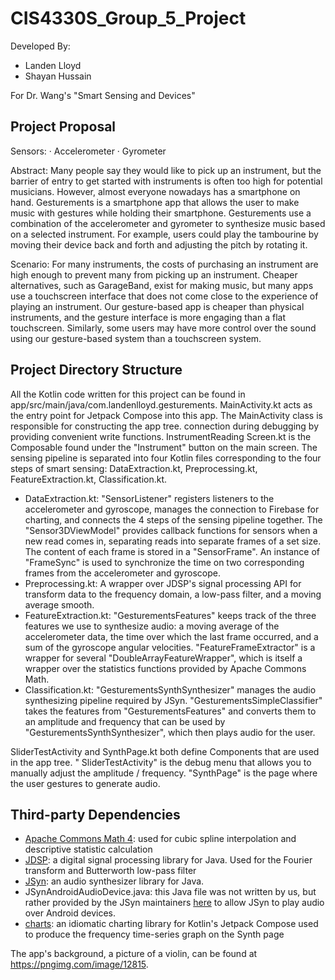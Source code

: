 # CIS4330S_Group_5_Project

Developed By:

- Landen Lloyd
- Shayan Hussain

For Dr. Wang's "Smart Sensing and Devices"

## Project Proposal

Sensors:
· Accelerometer
· Gyrometer

Abstract: Many people say they would like to pick up an instrument, but the barrier of entry to
get started with instruments is often too high for potential musicians. However, almost everyone
nowadays has a smartphone on hand. Gesturements is a smartphone app that allows the user
to make music with gestures while holding their smartphone. Gesturements use a combination
of the accelerometer and gyrometer to synthesize music based on a selected instrument. For
example, users could play the tambourine by moving their device back and forth and adjusting
the pitch by rotating it.

Scenario: For many instruments, the costs of purchasing an instrument are high enough to
prevent many from picking up an instrument. Cheaper alternatives, such as GarageBand, exist
for making music, but many apps use a touchscreen interface that does not come close to the
experience of playing an instrument. Our gesture-based app is cheaper than physical
instruments, and the gesture interface is more engaging than a flat touchscreen. Similarly, some
users may have more control over the sound using our gesture-based system than a
touchscreen system.

## Project Directory Structure

All the Kotlin code written for this project can be found
in app/src/main/java/com.landenlloyd.gesturements.
MainActivity.kt acts as the entry point for Jetpack Compose into this app. The MainActivity class is
responsible for constructing the app tree.
connection during debugging by providing convenient write functions. InstrumentReading Screen.kt is
the Composable found under the "Instrument" button on the main screen. The sensing pipeline is
separated into four Kotlin files corresponding to the four steps of smart sensing:
DataExtraction.kt, Preprocessing.kt, FeatureExtraction.kt, Classification.kt.

- DataExtraction.kt: "SensorListener" registers listeners to the accelerometer and gyroscope,
  manages the connection to Firebase for charting, and connects the 4 steps of the sensing pipeline
  together. The "Sensor3DViewModel" provides callback functions for sensors when a new read
  comes in, separating reads into separate frames of a set size. The content of each frame is stored
  in a "SensorFrame". An instance of "FrameSync" is used to synchronize the time on two
  corresponding frames from the accelerometer and gyroscope.
- Preprocessing.kt: A wrapper over JDSP's signal processing API for transform data to the frequency
  domain, a low-pass filter, and a moving average smooth.
- FeatureExtraction.kt: "GesturementsFeatures" keeps track of the three features we use to
  synthesize audio: a moving average of the accelerometer data, the time over which the last frame
  occurred, and a sum of the gyroscope angular velocities. "FeatureFrameExtractor" is a wrapper for
  several "DoubleArrayFeatureWrapper", which is itself a wrapper over the statistics functions
  provided by Apache Commons Math.
- Classification.kt: "GesturementsSynthSynthesizer" manages the audio synthesizing pipeline required
  by JSyn. "GesturementsSimpleClassifier" takes the features from "GesturementsFeatures" and
  converts them to an amplitude and frequency that can be used by "GesturementsSynthSynthesizer",
  which then plays audio for the user.

SliderTestActivity and SynthPage.kt both define Components that are used in the app tree. "
SliderTestActivity" is the debug menu that allows you to manually adjust the amplitude /
frequency. "SynthPage" is the page where the user gestures to generate audio.

## Third-party Dependencies

- [Apache Commons Math 4](https://commons.apache.org/proper/commons-math/): used for cubic spline
  interpolation and descriptive statistic calculation
- [JDSP](https://github.com/psambit9791/jdsp): a digital signal processing library for Java. Used
  for the Fourier transform and Butterworth low-pass filter
- [JSyn](https://github.com/philburk/jsyn): an audio synthesizer library for Java.
- JSynAndroidAudioDevice.java:
  this Java file was not written by us, but rather provided by the JSyn
  maintainers [here](http://www.softsynth.com/jsyn/beta/jsyn_on_android.php) to allow JSyn to play
  audio over Android devices.
- [charts](https://github.com/tehras/charts): an idiomatic charting library for Kotlin's Jetpack
  Compose used to produce the frequency time-series graph on the Synth page

The app's background, a picture of a violin, can be found at https://pngimg.com/image/12815.
